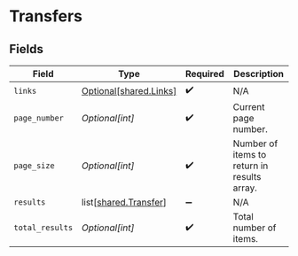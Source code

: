 # Transfers


## Fields

| Field                                                        | Type                                                         | Required                                                     | Description                                                  |
| ------------------------------------------------------------ | ------------------------------------------------------------ | ------------------------------------------------------------ | ------------------------------------------------------------ |
| `links`                                                      | [Optional[shared.Links]](undefined/models/shared/links.md)   | :heavy_check_mark:                                           | N/A                                                          |
| `page_number`                                                | *Optional[int]*                                              | :heavy_check_mark:                                           | Current page number.                                         |
| `page_size`                                                  | *Optional[int]*                                              | :heavy_check_mark:                                           | Number of items to return in results array.                  |
| `results`                                                    | list[[shared.Transfer](undefined/models/shared/transfer.md)] | :heavy_minus_sign:                                           | N/A                                                          |
| `total_results`                                              | *Optional[int]*                                              | :heavy_check_mark:                                           | Total number of items.                                       |